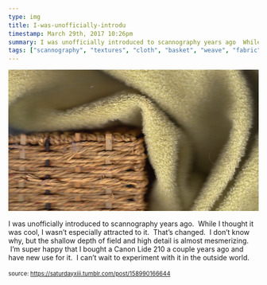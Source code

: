 ```yaml
---
type: img
title: I-was-unofficially-introdu
timestamp: March 29th, 2017 10:26pm
summary: I was unofficially introduced to scannography years ago  While I thought it was cool I wasn’t especially attracted to it  That’s changed  I don’t k
tags: ["scannography", "textures", "cloth", "basket", "weave", "fabric", "scanner", "photography"]
---
```

<img src="../media/158990166644.jpg"/>
                                                                                          
I was unofficially introduced to scannography years ago.  While I thought it was cool, I wasn’t especially attracted to it.  That’s changed.  I don’t know why, but the shallow depth of field and high detail is almost mesmerizing.  I’m super happy that I bought a Canon Lide 210 a couple years ago and have new use for it.  I can’t wait to experiment with it in the outside world.
 
                                    
                
                
                
                
                                
<small>source: https://saturdayxiii.tumblr.com/post/158990166644</small>